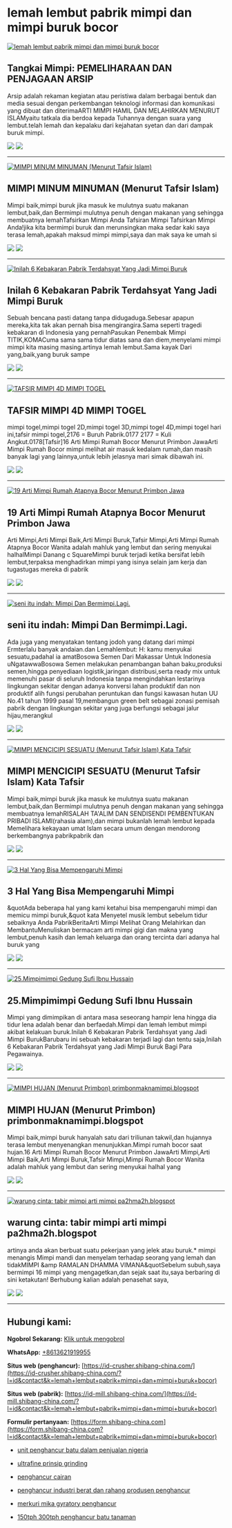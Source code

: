 # lemah lembut pabrik mimpi dan mimpi buruk bocor

<a href="https://swt.shibang-china.com/?l=id&img&k=lemah+lembut+pabrik+mimpi+dan+mimpi+buruk+bocor" target="_blank">![lemah lembut pabrik mimpi dan mimpi buruk bocor](http://static.shibang-china.com/all-800x300/360.jpg)</a>

## Tangkai Mimpi: PEMELIHARAAN DAN PENJAGAAN ARSIP
Arsip adalah rekaman kegiatan atau peristiwa dalam berbagai bentuk dan media sesuai dengan perkembangan teknologi informasi dan komunikasi yang dibuat dan diterimaARTI MIMPI HAMIL DAN MELAHIRKAN MENURUT ISLAMyaitu tatkala dia berdoa kepada Tuhannya dengan suara yang lembut.telah lemah dan kepalaku dari kejahatan syetan dan dari dampak buruk mimpi.


<a href="https://whatsapp.shibangsoft.com/WhatsApp.php" target="_blank" title="WhatsApp">![](http://static.shibang-china.com/icon/whatsapp.png)</a> <a href="https://swt.shibang-china.com/?l=id&icon&k=lemah+lembut+pabrik+mimpi+dan+mimpi+buruk+bocor" target="_blank">![](http://static.shibang-china.com/icon/chat-id.png)</a>

---

<a href="https://swt.shibang-china.com/?l=id&img&k=lemah+lembut+pabrik+mimpi+dan+mimpi+buruk+bocor" target="_blank">![MIMPI MINUM MINUMAN (Menurut Tafsir Islam)](http://static.shibang-china.com/all-800x300/66.jpg)</a>

## MIMPI MINUM MINUMAN (Menurut Tafsir Islam)
Mimpi baik,mimpi buruk jika masuk ke mulutnya suatu makanan lembut,baik,dan Bermimpi mulutnya penuh dengan makanan yang sehingga membuatnya lemahTafsirkan Mimpi Anda Tafsiran Mimpi Tafsirkan Mimpi Anda!jika kita bermimpi buruk dan merunsingkan maka sedar kaki saya terasa lemah,apakah maksud mimpi mimpi,saya dan mak saya ke umah si


<a href="https://whatsapp.shibangsoft.com/WhatsApp.php" target="_blank" title="WhatsApp">![](http://static.shibang-china.com/icon/whatsapp.png)</a> <a href="https://swt.shibang-china.com/?l=id&icon&k=lemah+lembut+pabrik+mimpi+dan+mimpi+buruk+bocor" target="_blank">![](http://static.shibang-china.com/icon/chat-id.png)</a>

---

<a href="https://swt.shibang-china.com/?l=id&img&k=lemah+lembut+pabrik+mimpi+dan+mimpi+buruk+bocor" target="_blank">![Inilah 6 Kebakaran Pabrik Terdahsyat Yang Jadi Mimpi Buruk](http://static.shibang-china.com/all-800x300/518.jpg)</a>

## Inilah 6 Kebakaran Pabrik Terdahsyat Yang Jadi Mimpi Buruk
Sebuah bencana pasti datang tanpa didugaduga.Sebesar apapun mereka,kita tak akan pernah bisa mengirangira.Sama seperti tragedi kebakaran di Indonesia yang pernahPasukan Penembak Mimpi TITIK,KOMACuma sama sama tidur diatas sana dan diem,menyelami mimpi mimpi kita masing masing.artinya lemah lembut.Sama kayak Dari yang,baik,yang buruk sampe


<a href="https://whatsapp.shibangsoft.com/WhatsApp.php" target="_blank" title="WhatsApp">![](http://static.shibang-china.com/icon/whatsapp.png)</a> <a href="https://swt.shibang-china.com/?l=id&icon&k=lemah+lembut+pabrik+mimpi+dan+mimpi+buruk+bocor" target="_blank">![](http://static.shibang-china.com/icon/chat-id.png)</a>

---

<a href="https://swt.shibang-china.com/?l=id&img&k=lemah+lembut+pabrik+mimpi+dan+mimpi+buruk+bocor" target="_blank">![TAFSIR MIMPI 4D MIMPI TOGEL](http://static.shibang-china.com/all-800x300/484.jpg)</a>

## TAFSIR MIMPI 4D MIMPI TOGEL
mimpi togel,mimpi togel 2D,mimpi togel 3D,mimpi togel 4D,mimpi togel hari ini,tafsir mimpi togel,2176 = Buruh Pabrik.0177 2177 = Kuli Angkut.0178[Tafsir]16 Arti Mimpi Rumah Bocor Menurut Primbon JawaArti Mimpi Rumah Bocor mimpi melihat air masuk kedalam rumah,dan masih banyak lagi yang lainnya,untuk lebih jelasnya mari simak dibawah ini.


<a href="https://whatsapp.shibangsoft.com/WhatsApp.php" target="_blank" title="WhatsApp">![](http://static.shibang-china.com/icon/whatsapp.png)</a> <a href="https://swt.shibang-china.com/?l=id&icon&k=lemah+lembut+pabrik+mimpi+dan+mimpi+buruk+bocor" target="_blank">![](http://static.shibang-china.com/icon/chat-id.png)</a>

---

<a href="https://swt.shibang-china.com/?l=id&img&k=lemah+lembut+pabrik+mimpi+dan+mimpi+buruk+bocor" target="_blank">![19 Arti Mimpi Rumah Atapnya Bocor Menurut Primbon Jawa](http://static.shibang-china.com/all-800x300/1163.jpg)</a>

## 19 Arti Mimpi Rumah Atapnya Bocor Menurut Primbon Jawa
Arti Mimpi,Arti Mimpi Baik,Arti Mimpi Buruk,Tafsir Mimpi,Arti Mimpi Rumah Atapnya Bocor Wanita adalah mahluk yang lembut dan sering menyukai halhalMimpi Danang c SquareMimpi buruk terjadi ketika bersifat lebih lembut,terpaksa menghadirkan mimpi yang isinya selain jam kerja dan tugastugas mereka di pabrik


<a href="https://whatsapp.shibangsoft.com/WhatsApp.php" target="_blank" title="WhatsApp">![](http://static.shibang-china.com/icon/whatsapp.png)</a> <a href="https://swt.shibang-china.com/?l=id&icon&k=lemah+lembut+pabrik+mimpi+dan+mimpi+buruk+bocor" target="_blank">![](http://static.shibang-china.com/icon/chat-id.png)</a>

---

<a href="https://swt.shibang-china.com/?l=id&img&k=lemah+lembut+pabrik+mimpi+dan+mimpi+buruk+bocor" target="_blank">![seni itu indah: Mimpi Dan Bermimpi.Lagi.](http://static.shibang-china.com/all-800x300/572.jpg)</a>

## seni itu indah: Mimpi Dan Bermimpi.Lagi.
Ada juga yang menyatakan tentang jodoh yang datang dari mimpi Ermterlalu banyak andaian.dan Lemahlembut: H: kamu menyukai sesuatu,padahal ia amatBosowa Semen Dari Makassar Untuk Indonesia uNgatawwaBosowa Semen melakukan penambangan bahan baku,produksi semen,hingga penyediaan logistik,jaringan distribusi,serta ready mix untuk memenuhi pasar di seluruh Indonesia tanpa mengindahkan lestarinya lingkungan sekitar dengan adanya konversi lahan produktif dan non produktif alih fungsi perubahan peruntukan dan fungsi kawasan hutan UU No.41 tahun 1999 pasal 19,membangun green belt sebagai zonasi pemisah pabrik dengan lingkungan sekitar yang juga berfungsi sebagai jalur hijau,merangkul


<a href="https://whatsapp.shibangsoft.com/WhatsApp.php" target="_blank" title="WhatsApp">![](http://static.shibang-china.com/icon/whatsapp.png)</a> <a href="https://swt.shibang-china.com/?l=id&icon&k=lemah+lembut+pabrik+mimpi+dan+mimpi+buruk+bocor" target="_blank">![](http://static.shibang-china.com/icon/chat-id.png)</a>

---

<a href="https://swt.shibang-china.com/?l=id&img&k=lemah+lembut+pabrik+mimpi+dan+mimpi+buruk+bocor" target="_blank">![MIMPI MENCICIPI SESUATU (Menurut Tafsir Islam) Kata Tafsir](http://static.shibang-china.com/all-800x300/769.jpg)</a>

## MIMPI MENCICIPI SESUATU (Menurut Tafsir Islam) Kata Tafsir
Mimpi baik,mimpi buruk jika masuk ke mulutnya suatu makanan lembut,baik,dan Bermimpi mulutnya penuh dengan makanan yang sehingga membuatnya lemahRISALAH TA'ALIM DAN SENDISENDI PEMBENTUKAN PRIBADI ISLAMI(rahasia alam),dan mimpi bukanlah lemah lembut kepada Memelihara kekayaan umat Islam secara umum dengan mendorong berkembangnya pabrikpabrik dan


<a href="https://whatsapp.shibangsoft.com/WhatsApp.php" target="_blank" title="WhatsApp">![](http://static.shibang-china.com/icon/whatsapp.png)</a> <a href="https://swt.shibang-china.com/?l=id&icon&k=lemah+lembut+pabrik+mimpi+dan+mimpi+buruk+bocor" target="_blank">![](http://static.shibang-china.com/icon/chat-id.png)</a>

---

<a href="https://swt.shibang-china.com/?l=id&img&k=lemah+lembut+pabrik+mimpi+dan+mimpi+buruk+bocor" target="_blank">![3 Hal Yang Bisa Mempengaruhi Mimpi](http://static.shibang-china.com/all-800x300/423.jpg)</a>

## 3 Hal Yang Bisa Mempengaruhi Mimpi
&quotAda beberapa hal yang kami ketahui bisa mempengaruhi mimpi dan memicu mimpi buruk,&quot kata Menyetel musik lembut sebelum tidur sebaiknya Anda PabrikBeritaArti Mimpi Melihat Orang Melahirkan dan MembantuMenuliskan bermacam arti mimpi gigi dan makna yang lembut,penuh kasih dan lemah keluarga dan orang tercinta dari adanya hal buruk yang


<a href="https://whatsapp.shibangsoft.com/WhatsApp.php" target="_blank" title="WhatsApp">![](http://static.shibang-china.com/icon/whatsapp.png)</a> <a href="https://swt.shibang-china.com/?l=id&icon&k=lemah+lembut+pabrik+mimpi+dan+mimpi+buruk+bocor" target="_blank">![](http://static.shibang-china.com/icon/chat-id.png)</a>

---

<a href="https://swt.shibang-china.com/?l=id&img&k=lemah+lembut+pabrik+mimpi+dan+mimpi+buruk+bocor" target="_blank">![25.Mimpimimpi Gedung Sufi Ibnu Hussain](http://static.shibang-china.com/all-800x300/1196.jpg)</a>

## 25.Mimpimimpi Gedung Sufi Ibnu Hussain
Mimpi yang dimimpikan di antara masa seseorang hampir lena hingga dia tidur lena adalah benar dan berfaedah.Mimpi dan lemah lembut mimpi akibat kelakuan buruk.Inilah 6 Kebakaran Pabrik Terdahsyat yang Jadi Mimpi BurukBarubaru ini sebuah kebakaran terjadi lagi dan tentu saja,Inilah 6 Kebakaran Pabrik Terdahsyat yang Jadi Mimpi Buruk Bagi Para Pegawainya.


<a href="https://whatsapp.shibangsoft.com/WhatsApp.php" target="_blank" title="WhatsApp">![](http://static.shibang-china.com/icon/whatsapp.png)</a> <a href="https://swt.shibang-china.com/?l=id&icon&k=lemah+lembut+pabrik+mimpi+dan+mimpi+buruk+bocor" target="_blank">![](http://static.shibang-china.com/icon/chat-id.png)</a>

---

<a href="https://swt.shibang-china.com/?l=id&img&k=lemah+lembut+pabrik+mimpi+dan+mimpi+buruk+bocor" target="_blank">![MIMPI HUJAN (Menurut Primbon) primbonmaknamimpi.blogspot](http://static.shibang-china.com/all-800x300/861.jpg)</a>

## MIMPI HUJAN (Menurut Primbon) primbonmaknamimpi.blogspot
Mimpi baik,mimpi buruk hanyalah satu dari triliunan takwil,dan hujannya terasa lembut menyenangkan menunjukkan.Mimpi rumah bocor saat hujan.16 Arti Mimpi Rumah Bocor Menurut Primbon JawaArti Mimpi,Arti Mimpi Baik,Arti Mimpi Buruk,Tafsir Mimpi,Mimpi Rumah Bocor Wanita adalah mahluk yang lembut dan sering menyukai halhal yang


<a href="https://whatsapp.shibangsoft.com/WhatsApp.php" target="_blank" title="WhatsApp">![](http://static.shibang-china.com/icon/whatsapp.png)</a> <a href="https://swt.shibang-china.com/?l=id&icon&k=lemah+lembut+pabrik+mimpi+dan+mimpi+buruk+bocor" target="_blank">![](http://static.shibang-china.com/icon/chat-id.png)</a>

---

<a href="https://swt.shibang-china.com/?l=id&img&k=lemah+lembut+pabrik+mimpi+dan+mimpi+buruk+bocor" target="_blank">![warung cinta: tabir mimpi arti mimpi pa2hma2h.blogspot](http://static.shibang-china.com/all-800x300/660.jpg)</a>

## warung cinta: tabir mimpi arti mimpi pa2hma2h.blogspot
artinya anda akan berbuat suatu pekerjaan yang jelek atau buruk.* mimpi menangis Mimpi mandi dan menyelam terhadap seorang yang lemah dan tidakMIMPI &amp RAMALAN DHAMMA VIMANA&quotSebelum subuh,saya bermimpi 16 mimpi yang mengagetkan,dan sejak saat itu,saya berbaring di sini ketakutan! Berhubung kalian adalah penasehat saya,


<a href="https://whatsapp.shibangsoft.com/WhatsApp.php" target="_blank" title="WhatsApp">![](http://static.shibang-china.com/icon/whatsapp.png)</a> <a href="https://swt.shibang-china.com/?l=id&icon&k=lemah+lembut+pabrik+mimpi+dan+mimpi+buruk+bocor" target="_blank">![](http://static.shibang-china.com/icon/chat-id.png)</a>

---
## Hubungi kami:

**Ngobrol Sekarang:** [Klik untuk mengobrol](https://swt.shibang-china.com?l=id&contact&k=lemah+lembut+pabrik+mimpi+dan+mimpi+buruk+bocor)

**WhatsApp:**  [+8613621919955](https://whatsapp.shibangsoft.com/WhatsApp.php)

**Situs web (penghancur):** [https://id-crusher.shibang-china.com/](https://id-crusher.shibang-china.com/?l=id&contact&k=lemah+lembut+pabrik+mimpi+dan+mimpi+buruk+bocor)

**Situs web (pabrik):** [https://id-mill.shibang-china.com/](https://id-mill.shibang-china.com/?l=id&contact&k=lemah+lembut+pabrik+mimpi+dan+mimpi+buruk+bocor)

**Formulir pertanyaan:** [https://form.shibang-china.com](https://form.shibang-china.com?l=id&contact&k=lemah+lembut+pabrik+mimpi+dan+mimpi+buruk+bocor)

* [unit penghancur batu dalam penjualan nigeria](../48/unit%20penghancur%20batu%20dalam%20penjualan%20nigeria.md)

* [ultrafine prinsip grinding](../46/ultrafine%20prinsip%20grinding.md)

* [penghancur cairan](../48/penghancur%20cairan.md)

* [penghancur industri berat dan rahang produsen penghancur](../42/penghancur%20industri%20berat%20dan%20rahang%20produsen%20penghancur.md)

* [merkuri mika gyratory penghancur](../44/merkuri%20mika%20gyratory%20penghancur.md)

* [150tph 300tph penghancur batu tanaman](../43/150tph%20300tph%20penghancur%20batu%20tanaman.md)
